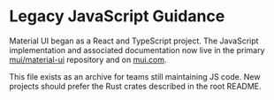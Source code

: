 # Legacy JavaScript Guidance

Material UI began as a React and TypeScript project. The JavaScript implementation and associated documentation now live in the primary [mui/material-ui](https://github.com/mui/material-ui) repository and on [mui.com](https://mui.com/).

This file exists as an archive for teams still maintaining JS code. New projects should prefer the Rust crates described in the root README.
